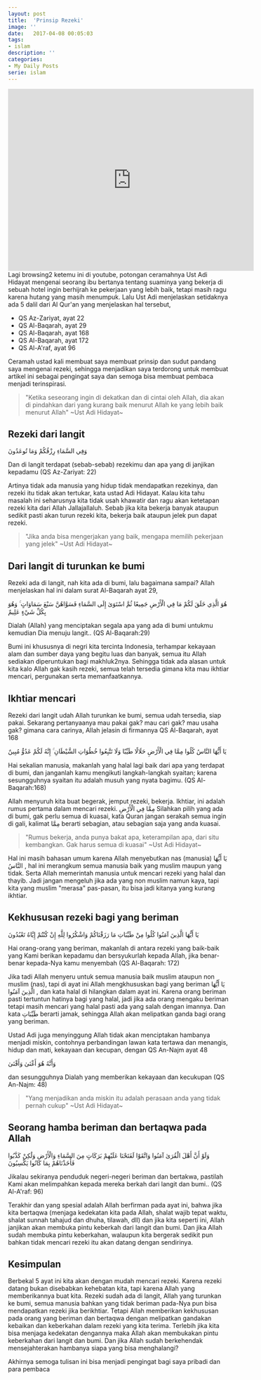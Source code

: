 ```yaml
---
layout: post
title:  'Prinsip Rezeki'
image: ''
date:   2017-04-08 00:05:03
tags:
- islam
description: ''
categories:
- My Daily Posts
serie: islam
---
```


<iframe width="560" height="415" src="https://www.youtube.com/embed/a_1L4bG8CCE" frameborder="0" allowfullscreen></iframe>

<br>
Lagi browsing2 ketemu ini di youtube, potongan ceramahnya Ust Adi Hidayat mengenai seorang ibu bertanya tentang suaminya yang bekerja di sebuah hotel ingin berhijrah ke pekerjaan yang lebih baik, tetapi masih ragu karena hutang yang masih menumpuk. Lalu Ust Adi menjelaskan setidaknya ada 5 dalil dari Al Qur'an yang menjelaskan hal tersebut,

- QS Az-Zariyat, ayat 22
- QS Al-Baqarah, ayat 29
- QS Al-Baqarah, ayat 168
- QS Al-Baqarah, ayat 172
- QS Al-A'raf, ayat 96

Ceramah ustad kali membuat saya membuat prinsip dan sudut pandang saya mengenai rezeki, sehingga menjadikan saya terdorong untuk membuat artikel ini sebagai pengingat saya dan semoga bisa membuat pembaca menjadi terinspirasi.

> "Ketika seseorang ingin di dekatkan dan di cintai oleh Allah, dia akan di pindahkan dari yang kurang baik menurut Allah ke yang lebih baik menurut Allah" ~Ust Adi Hidayat~

## Rezeki dari langit

وَفِي السَّمَاءِ رِزْقُكُمْ وَمَا تُوعَدُونَ

Dan di langit terdapat (sebab-sebab) rezekimu dan apa yang di janjikan kepadamu (QS Az-Zariyat: 22)

Artinya tidak ada manusia yang hidup tidak mendapatkan rezekinya, dan rezeki itu tidak akan tertukar, kata ustad Adi Hidayat. Kalau kita tahu masalah ini seharusnya kita tidak usah khawatir dan ragu akan ketetapan rezeki kita dari Allah Jallajallaluh. Sebab jika kita bekerja banyak ataupun sedikit pasti akan turun rezeki kita, bekerja baik ataupun jelek pun dapat rezeki.

> "Jika anda bisa mengerjakan yang baik, mengapa memilih pekerjaan yang jelek" ~Ust Adi Hidayat~

## Dari langit di turunkan ke bumi

Rezeki ada di langit, nah kita ada di bumi, lalu bagaimana sampai? Allah menjelaskan hal ini dalam surat Al-Baqarah ayat 29,

هُوَ الَّذِي خَلَقَ لَكُمْ مَا فِي الْأَرْضِ جَمِيعًا ثُمَّ اسْتَوَىٰ إِلَى السَّمَاءِ فَسَوَّاهُنَّ سَبْعَ سَمَاوَاتٍ ۚ وَهُوَ بِكُلِّ شَيْءٍ عَلِيمٌ

Dialah (Allah) yang menciptakan segala apa yang ada di bumi untukmu kemudian Dia menuju langit..  (QS Al-Baqarah:29)

Bumi ini khususnya di negri kita tercinta Indonesia, terhampar kekayaan alam dan sumber daya yang begitu luas dan banyak, semua itu Allah sediakan diperuntukan bagi makhluk2nya. Sehingga tidak ada alasan untuk kita kalo Allah gak kasih rezeki, semua telah tersedia gimana kita mau ikhtiar mencari, pergunakan serta memanfaatkannya.

## Ikhtiar mencari

Rezeki dari langit udah Allah turunkan ke bumi, semua udah tersedia, siap pakai. Sekarang pertanyaanya mau pakai gak? mau cari gak? mau usaha gak? gimana cara carinya, Allah jelasin di firmannya QS Al-Baqarah, ayat 168

يَا أَيُّهَا النَّاسُ كُلُوا مِمَّا فِي الْأَرْضِ حَلَالًا طَيِّبًا وَلَا تَتَّبِعُوا خُطُوَاتِ الشَّيْطَانِ ۚ إِنَّهُ لَكُمْ عَدُوٌّ مُبِينٌ

Hai sekalian manusia, makanlah yang halal lagi baik dari apa yang terdapat di bumi, dan janganlah kamu mengikuti langkah-langkah syaitan; karena sesungguhnya syaitan itu adalah musuh yang nyata bagimu. (QS Al-Baqarah:168)

Allah menyuruh kita buat begerak, jemput rezeki, bekerja. Ikhtiar, ini adalah rumus pertama dalam mencari rezeki. مِمَّا فِي الْأَرْضِ Silahkan pilih yang ada di bumi, gak perlu semua di kuasai, kata Quran jangan serakah semua ingin di gali, kalimat مِمَّا berarti sebagian, atau sebagian saja yang anda kuasai.

> "Rumus bekerja, anda punya bakat apa, keterampilan apa, dari situ kembangkan. Gak harus semua di kuasai" ~Ust Adi Hidayat~

Hal ini masih bahasan umum karena Allah menyebutkan nas (manusia) يَا أَيُّهَا النَّاسُ , hal ini merangkum semua manusia baik yang muslim maupun yang tidak. Serta Allah memerintah manusia untuk mencari rezeki yang halal dan thayib. Jadi jangan mengeluh jika ada yang non muslim namun kaya, tapi kita yang muslim "merasa" pas-pasan, itu bisa jadi kitanya yang kurang ikhtiar.

## Kekhususan rezeki bagi yang beriman

يَا أَيُّهَا الَّذِينَ آمَنُوا كُلُوا مِنْ طَيِّبَاتِ مَا رَزَقْنَاكُمْ وَاشْكُرُوا لِلَّهِ إِنْ كُنْتُمْ إِيَّاهُ تَعْبُدُونَ

Hai orang-orang yang beriman, makanlah di antara rezeki yang baik-baik yang Kami berikan kepadamu dan bersyukurlah kepada Allah, jika benar-benar kepada-Nya kamu menyembah (QS Al-Baqarah: 172)

Jika tadi Allah menyeru untuk semua manusia baik muslim ataupun non muslim (nas), tapi di ayat ini Allah mengkhususkan bagi yang beriman يَا أَيُّهَا الَّذِينَ آمَنُوا , dan kata halal di hilangkan dalam ayat ini. Karena orang beriman pasti tertuntun hatinya bagi yang halal, jadi jika ada orang mengaku beriman tetapi masih mencari yang halal pasti ada yang salah dengan imannya. Dan kata طَيِّبَاتِ berarti jamak, sehingga Allah akan melipatkan ganda bagi orang yang beriman.

Ustad Adi juga menyinggung Allah tidak akan menciptakan hambanya menjadi miskin, contohnya perbandingan lawan kata tertawa dan menangis, hidup dan mati, kekayaan dan kecupan, dengan QS An-Najm ayat 48

وَأَنَّهُ هُوَ أَغْنَىٰ وَأَقْنَىٰ

dan sesungguhnya Dialah yang memberikan kekayaan dan kecukupan (QS An-Najm: 48)

> "Yang menjadikan anda miskin itu adalah perasaan anda yang tidak pernah cukup" ~Ust Adi Hidayat~

## Seorang hamba beriman dan bertaqwa pada Allah

وَلَوْ أَنَّ أَهْلَ الْقُرَىٰ آمَنُوا وَاتَّقَوْا لَفَتَحْنَا عَلَيْهِمْ بَرَكَاتٍ مِنَ السَّمَاءِ وَالْأَرْضِ وَلَٰكِنْ كَذَّبُوا فَأَخَذْنَاهُمْ بِمَا كَانُوا يَكْسِبُونَ

Jikalau sekiranya penduduk negeri-negeri beriman dan bertakwa, pastilah Kami akan melimpahkan kepada mereka berkah dari langit dan bumi.. (QS Al-A'raf: 96)

Terakhir dan yang spesial adalah Allah berfirman pada ayat ini, bahwa jika kita bertaqwa (menjaga kedekatan kita pada Allah, shalat wajib tepat waktu, shalat sunnah tahajud dan dhuha, tilawah, dll) dan jika kita seperti ini, Allah janjikan akan membuka pintu keberkah dari langit dan bumi. Dan jika Allah sudah membuka pintu keberkahan, walaupun kita bergerak sedikit pun bahkan tidak mencari rezeki itu akan datang dengan sendirinya.

## Kesimpulan

Berbekal 5 ayat ini kita akan dengan mudah mencari rezeki. Karena rezeki datang bukan disebabkan kehebatan kita, tapi karena Allah yang memberikannya buat kita. Rezeki sudah ada di langit, Allah yang turunkan ke bumi, semua manusia bahkan yang tidak beriman pada-Nya pun bisa mendapatkan rezeki jika berikhtiar. Tetapi Allah memberikan kekhususan pada orang yang beriman dan bertaqwa dengan melipatkan gandakan kebaikan dan keberkahan dalam rezeki yang kita terima. Terlebih jika kita bisa menjaga kedekatan dengannya maka Allah akan membukakan pintu keberkahan dari langit dan bumi. Dan jika Allah sudah berkehendak mensejahterakan hambanya siapa yang bisa menghalangi?

Akhirnya semoga tulisan ini bisa menjadi pengingat bagi saya pribadi dan para pembaca

